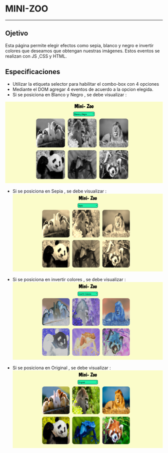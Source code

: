 # MINI-ZOO
---

## Ojetivo

Esta página permite elegir efectos como sepia, blanco y negro e invertir colores que deseamos que obtengan nuestras imágenes. Estos eventos se realizan con JS ,CSS y HTML.

## Especificaciones

- Utilizar la etiqueta selector para habilitar el combo-box con 4 opciones
- Mediante el DOM agregar 4 eventos de acuerdo a la opcion elegida.
- Si se posiciona en Blanco y Negro , se debe visualizar :

![Sin titulo](assets/docs/black.png)

- Si se posiciona en Sepia , se debe visualizar :
![Sin titulo](assets/docs/sepia.png)

- Si se posiciona en invertir colores , se debe visualizar :
![Sin titulo](assets/docs/negativo.png)

- Si se posiciona en Original , se debe visualizar :
![Sin titulo](assets/docs/original.png)
